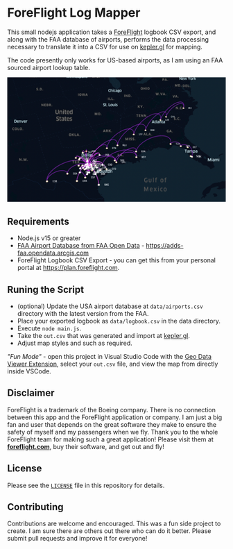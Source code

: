 # ForeFlight Log Mapper

This small nodejs application takes a [ForeFlight](https://foreflight.com) logbook CSV export, and along with the FAA database of airports, performs the data processing necessary to translate it into a CSV for use on [kepler.gl](https://kepler.gl) for mapping. 

The code presently only works for US-based airports, as I am using an FAA sourced airport lookup table.

![sample map](img/sample-map.png)

## Requirements

* Node.js v15 or greater
* [FAA Airport Database from FAA Open Data](https://opendata.arcgis.com/datasets/e747ab91a11045e8b3f8a3efd093d3b5_0.csv) - https://adds-faa.opendata.arcgis.com
* ForeFlight Logbook CSV Export - you can get this from your personal portal at https://plan.foreflight.com.

## Runing the Script

* (optional) Update the USA airport database at `data/airports.csv` directory with the latest version from the FAA.
* Place your exported logbook as `data/logbook.csv` in the data directory.
* Execute `node main.js`.
* Take the `out.csv` that was generated and import at [kepler.gl](https://kepler.gl). 
* Adjust map styles and such as required.

*"Fun Mode"* - open this project in Visual Studio Code with the [Geo Data Viewer Extension](https://marketplace.visualstudio.com/items?itemName=RandomFractalsInc.geo-data-viewer), select your `out.csv` file, and view the map from directly inside VSCode.

## Disclaimer

ForeFlight is a trademark of the Boeing company. There is no connection between this app and the ForeFlight application or company. I am just a big fan and user that depends on the great software they make to ensure the safety of myself and my passengers when we fly. Thank you to the whole ForeFlight team for making such a great application! Please visit them at **[foreflight.com](https://foreflight.com)**, buy their software, and get out and fly!

## License

Please see the [`LICENSE`](license) file in this repository for details.

## Contributing

Contributions are welcome and encouraged. This was a fun side project to create. I am sure there are others out there who can do it better. Please submit pull requests and improve it for everyone!